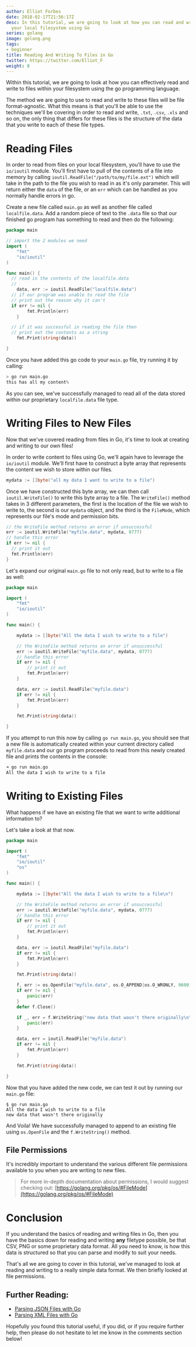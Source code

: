 ```yaml
---
author: Elliot Forbes
date: 2018-02-17T21:56:17Z
desc: In this tutorial, we are going to look at how you can read and write files on
  your local filesystem using Go
series: golang
image: golang.png
tags:
- beginner
title: Reading And Writing To Files in Go
twitter: https://twitter.com/Elliot_F
weight: 8
---
```


Within this tutorial, we are going to look at how you can effectively read and write to files within your filesystem using the go programming language. 

The method we are going to use to read and write to these files will be file format-agnostic. What this means is that you'll be able to use the techniques we'll be covering in order to read and write, `.txt`, `.csv`, `.xls` and so on, the only thing that differs for these files is the structure of the data that you write to each of these file types.

# Reading Files 

In order to read from files on your local filesystem, you'll have to use the `io/ioutil` module. You'll first have to pull of the contents of a file into memory by calling `ioutil.ReadFile("/path/to/my/file.ext")` which will take in the path to the file you wish to read in as it's only parameter. This will return either the `data` of the file, or an `err` which can be handled as you normally handle errors in go.

Create a new file called `main.go` as well as another file called `localfile.data`. Add a random piece of text to the `.data` file so that our finished go program has something to read and then do the following:

```go
package main

// import the 2 modules we need
import (
	"fmt"
	"io/ioutil"
)

func main() {
  // read in the contents of the localfile.data
  // 
	data, err := ioutil.ReadFile("localfile.data")
  // if our program was unable to read the file
  // print out the reason why it can't
  if err != nil {
		fmt.Println(err)
	}

  // if it was successful in reading the file then
  // print out the contents as a string
	fmt.Print(string(data))

}
```

Once you have added this go code to your `main.go` file, try running it by calling:

```s
> go run main.go
this has all my content%
```

As you can see, we've successfully managed to read all of the data stored within our proprietary `localfile.data` file type. 

# Writing Files to New Files

Now that we've covered reading from files in Go, it's time to look at creating and writing to our own files!

In order to write content to files using Go, we'll again have to leverage the `io/ioutil` module. We'll first have to construct a byte array that represents the content we wish to store within our files. 

```go
mydata := []byte("all my data I want to write to a file")
```

Once we have constructed this byte array, we can then call `ioutil.WriteFile()` to write this byte array to a file. The `WriteFile()` method takes in 3 different parameters, the first is the location of the file we wish to write to, the second is our `mydata` object, and the third is the `FileMode`, which represents our file's mode and permission bits. 

```go
// the WriteFile method returns an error if unsuccessful 
err := ioutil.WriteFile("myfile.data", mydata, 0777)
// handle this error
if err != nil {
  // print it out
  fmt.Println(err)
}
```

Let's expand our original `main.go` file to not only read, but to write to a file as well:

```go
package main

import (
	"fmt"
	"io/ioutil"
)

func main() {

	mydata := []byte("All the data I wish to write to a file")

	// the WriteFile method returns an error if unsuccessful
	err := ioutil.WriteFile("myfile.data", mydata, 0777)
	// handle this error
	if err != nil {
		// print it out
		fmt.Println(err)
	}

	data, err := ioutil.ReadFile("myfile.data")
	if err != nil {
		fmt.Println(err)
	}

	fmt.Print(string(data))

}
```

If you attempt to run this now by calling `go run main.go`, you should see that a new file is automatically created within your current directory called `myfile.data` and our go program proceeds to read from this newly created file and prints the contents in the console:

```s
➜ go run main.go
All the data I wish to write to a file
```

# Writing to Existing Files

What happens if we have an existing file that we want to write additional information to? 

Let's take a look at that now.

```go
package main

import (
	"fmt"
	"io/ioutil"
	"os"
)

func main() {

	mydata := []byte("All the data I wish to write to a file\n")

	// the WriteFile method returns an error if unsuccessful
	err := ioutil.WriteFile("myfile.data", mydata, 0777)
	// handle this error
	if err != nil {
		// print it out
		fmt.Println(err)
	}

	data, err := ioutil.ReadFile("myfile.data")
	if err != nil {
		fmt.Println(err)
	}

	fmt.Print(string(data))

	f, err := os.OpenFile("myfile.data", os.O_APPEND|os.O_WRONLY, 0600)
	if err != nil {
		panic(err)
	}
	defer f.Close()

	if _, err = f.WriteString("new data that wasn't there originally\n"); err != nil {
		panic(err)
	}

	data, err = ioutil.ReadFile("myfile.data")
	if err != nil {
		fmt.Println(err)
	}

	fmt.Print(string(data))

}
```

Now that you have added the new code, we can test it out by running our `main.go` file:

```
$ go run main.go
All the data I wish to write to a file
new data that wasn't there originally
```

And Voila! We have successfully managed to append to an existing file using `os.OpenFile` and the `f.WriteString()` method.

## File Permissions

It's incredibly important to understand the various different file permissions available to you when you are writing to new files. 

> For more in-depth documentation about permissions, I would suggest checking out: [https://golang.org/pkg/os/#FileMode](https://golang.org/pkg/os/#FileMode)

# Conclusion

If you understand the basics of reading and writing files in Go, then you have the basics down for reading and writing **any** filetype possible, be that CSV, PNG or some proprietary data format. All you need to know, is how this data is structured so that you can parse and modify to suit your needs.

That's all we are going to cover in this tutorial, we've managed to look at reading and writing to a really simple data format. We then briefly looked at file permissions.

## Further Reading:

* [Parsing JSON Files with Go](/golang/parsing-json-with-golang/)
* [Parsing XML Files with Go](/golang/parsing-xml-with-goland/)

Hopefully you found this tutorial useful, if you did, or if you require further help, then please do not hesitate to let me know in the comments section below!

